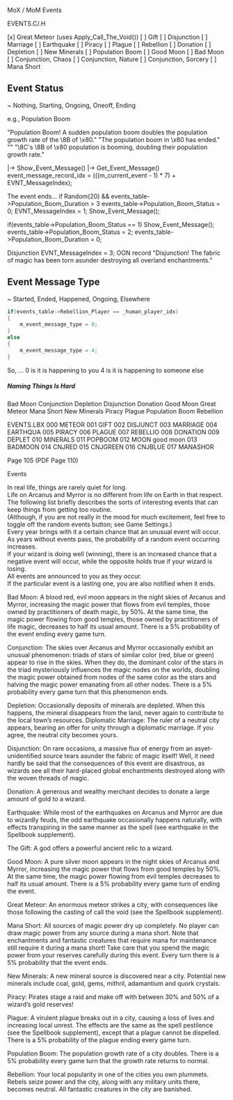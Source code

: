 
MoX / MoM
Events

EVENTS.C/.H



[x]  Great Meteor  (uses Apply_Call_The_Void())
[ ]  Gift
[ ]  Disjunction
[ ]  Marriage
[ ]  Earthquake
[ ]   Piracy
[ ]   Plague
[ ]   Rebellion
[ ]   Donation
[ ]   Depletion
[ ]   New Minerals
[ ]   Population Boom
[ ]   Good Moon
[ ]   Bad Moon
[ ]  Conjunction, Chaos
[ ]  Conjunction, Nature
[ ]  Conjunction, Sorcery
[ ]   Mana Short





## Event Status

~ Nothing, Starting, Ongoing, Oneoff, Ending


e.g., Population Boom

"Population Boom!  A sudden population boom doubles the population growth rate of the \8B of \x80."
"The population boom in \x80 has ended."
""
"\8C's \8B of \x80 population is booming, doubling their population growth rate."

|-> Show_Event_Message()
    |-> Get_Event_Message()
        event_message_record_idx = (((m_current_event - 1) * 7) + EVNT_MessageIndex);

The event ends...
    if Random(20) && events_table->Population_Boom_Duration > 3
        events_table->Population_Boom_Status = 0;
        EVNT_MessageIndex = 1;
        Show_Event_Message();

if(events_table->Population_Boom_Status == 1)
    Show_Event_Message();
    events_table->Population_Boom_Status = 2;
    events_table->Population_Boom_Duration = 0;


Disjunction
EVNT_MessageIndex = 3;
OON record
"Disjunction!  The fabric of magic has been torn asunder destroying all overland enchantments."


## Event Message Type

~ Started, Ended, Happened, Ongoing, Elsewhere

```c
if(events_table->Rebellion_Player == _human_player_idx)
{
    m_event_message_type = 0;
}
else
{
    m_event_message_type = 4;
}
```
So, ...
0 is it is happening to you
4 is it is happening to someone else






##### Naming Things Is Hard

Bad Moon
Conjunction
Depletion
Disjunction
Donation
Good Moon
Great Meteor
Mana Short
New Minerals
Piracy
Plague
Population Boom
Rebellion



EVENTS.LBX
000  METEOR
001  GIFT
002  DISJUNCT
003  MARRIAGE
004  EARTHQUA
005  PIRACY
006  PLAGUE
007  REBELLIO
008  DONATION
009  DEPLET
010  MINERALS
011  POPBOOM
012  MOON        good moon
013  BADMOON
014  CNJRED
015  CNJGREEN
016  CNJBLUE
017  MANASHOR


Page 105  (PDF Page 110)

Events  

In real life, things are rarely quiet for long.  
Life on Arcanus and Myrror is no different from life on Earth in that respect.  
The following list briefly describes the sorts of interesting events that can keep things from getting too routine.  
(Although, if you are not really in the mood for much excitement, feel free to toggle off the random events button; see Game Settings.)  
Every year brings with it a certain chance that an unusual event will occur.  
As years without events pass, the probability of a random event occurring increases.  
If your wizard is doing well (winning), there is an increased chance that a negative event will occur, while the opposite holds true if your wizard is losing.  
All events are announced to you as they occur.  
If the particular event is a lasting one, you are also notified when it ends.  

Bad Moon: A blood red, evil moon appears in the night skies of Arcanus
and Myrror, increasing the magic power that flows from evil temples,
those owned by practitioners of death magic, by 50%. At the same
time, the magic power flowing from good temples, those owned by
practitioners of life magic, decreases to half its usual amount. There
is a 5% probability of the event ending every game turn.

Conjunction: The skies over Arcanus and Myrror occasionally exhibit an
unusual phenomenon: triads of stars of similar color (red, blue or
green) appear to rise in the skies. When they do, the dominant color
of the stars in the triad mysteriously influences the magic nodes on
the worlds, doubling the magic power obtained from nodes of the
same color as the stars and halving the magic power emanating from
all other nodes. There is a 5% probability every game turn that this
phenomenon ends.

Depletion: Occasionally deposits of minerals are depleted. When this
happens, the mineral disappears from the land, never again to
contribute to the local town’s resources.
Diplomatic Marriage: The ruler of a neutral city appears, bearing an
offer for unity through a diplomatic marriage. If you agree, the
neutral city becomes yours.

Disjunction: On rare occasions, a massive flux of energy from an asyet-
unidentified source tears asunder the fabric of magic itself! Well,
it need hardly be said that the consequences of this event are
disastrous, as wizards see all their hard-placed global enchantments
destroyed along with the woven threads of magic.

Donation: A generous and wealthy merchant decides to donate a large
amount of gold to a wizard.

Earthquake: While most of the earthquakes on Arcanus and Myrror are
due to wizardly feuds, the odd earthquake occasionally happens
naturally, with effects transpiring in the same manner as the spell
(see earthquake in the Spellbook supplement).

The Gift: A god offers a powerful ancient relic to a wizard.

Good Moon: A pure silver moon appears in the night skies of Arcanus
and Myrror, increasing the magic power that flows from good temples
by 50%. At the same time, the magic power flowing from evil
temples decreases to half its usual amount. There is a 5% probability
every game turn of ending the event.

Great Meteor: An enormous meteor strikes a city, with consequences like
those following the casting of call the void (see the Spellbook
supplement).

Mana Short: All sources of magic power dry up completely. No player
can draw magic power from any source during a mana short. Note
that enchantments and fantastic creatures that require mana for
maintenance still require it during a mana short! Take care that you
spend the magic power from your reserves carefully during this
event. Every turn there is a 5% probability that the event ends.

New Minerals: A new mineral source is discovered near a city. Potential
new minerals include coal, gold, gems, mithril, adamantium and
quork crystals.

Piracy: Pirates stage a raid and make off with between 30% and 50% of
a wizard’s gold reserves!

Plague: A virulent plague breaks out in a city, causing a loss of lives and
increasing local unrest. The effects are the same as the spell
pestilence (see the Spellbook supplement), except that a plague
cannot be dispelled. There is a 5% probability of the plague ending
every game turn.

Population Boom: The population growth rate of a city doubles. There
is a 5% probability every game turn that the growth rate returns
to normal.

Rebellion: Your local popularity in one of the cities you own plummets.
Rebels seize power and the city, along with any military units there,
becomes neutral. All fantastic creatures in the city are banished.
